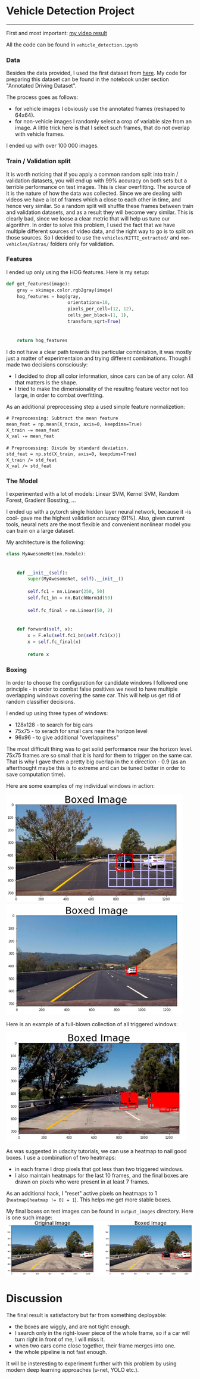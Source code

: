 # Vehicle Detection Project

[//]: # (Image References)

[image1]: ./examples/128x128.png
[image2]: ./examples/75x75.png
[image3]: ./examples/overlap_hell.png
[image4]: ./examples/result.png

---

First and most important: [my video result](https://www.youtube.com/watch?v=WbT41thK7dg)

All the code can be found in `vehicle_detection.ipynb`

### Data

Besides the data provided, I used the first dataset from [here](https://github.com/udacity/self-driving-car/tree/master/annotations). My code for preparing this dataset can be found in the notebook under section "Annotated Driving Dataset".

The process goes as follows:
 - for vehicle images I obviously use the annotated frames (reshaped to 64x64).
 - for non-vehicle images I randomly select a crop of variable size from an image. A little trick here is that I select such frames, that do not overlap with vehicle frames.

I ended up with over 100 000 images.

### Train / Validation split

It is worth noticing that if you apply a common random split into train / validation datasets, you will end up with 99% accuracy on both sets but a terrible performance on test images. This is clear overfitting. The source of it is the nature of how the data was collected. Since we are dealing with videos we have a lot of frames which a close to each other in time, and hence very similar. So a random split will shuffle these frames between train and validation datasets, and as a result they will become very similar. This is clearly bad, since we loose a clear metric that will help us tune our algorithm. In order to solve this problem, I used the fact that we have multiple different sources of video data, and the right way to go is to split on those sources. So I decided to use the `vehicles/KITTI_extracted/` and `non-vehicles/Extras/` folders only for validation.

### Features

I ended up only using the HOG features. Here is my setup:
```python
def get_features(image):
    gray = skimage.color.rgb2gray(image)
    hog_features = hog(gray, 
                       orientations=10,
                       pixels_per_cell=(12, 12),
                       cells_per_block=(1, 1),
                       transform_sqrt=True)

        
    return hog_features
```

I do not have a clear path towards this particular combination, it was mostly just a matter of experimentaion and trying different combinations. Though I made two decisions consciously:
 * I decided to drop all color information, since cars can be of any color. All that matters is the shape.
 * I tried to make the dimensionality of the resultng feature vector not too large, in order to combat overfitting.

As an additional preprocessing step a used simple feature normalizetion:
```
# Preprocessing: Subtract the mean feature
mean_feat = np.mean(X_train, axis=0, keepdims=True)
X_train -= mean_feat
X_val -= mean_feat

# Preprocessing: Divide by standard deviation.
std_feat = np.std(X_train, axis=0, keepdims=True)
X_train /= std_feat
X_val /= std_feat
```

### The Model

I experimented with a lot of models: Linear SVM, Kernel SVM, Random Forest, Gradient Bossting, ...

I ended up with a pytorch single hidden layer neural network, because it -is cool- gave me the highest validation accuracy (91%). Also, given current tools, neural nets are the most flexible and convenient nonlinear model you can train on a large dataset.

My architecture is the following: 
```python
class MyAwesomeNet(nn.Module):


    def __init__(self):
        super(MyAwesomeNet, self).__init__()

        self.fc1 = nn.Linear(250, 50)
        self.fc1_bn = nn.BatchNorm1d(50)
                
        self.fc_final = nn.Linear(50, 2)


    def forward(self, x):
        x = F.elu(self.fc1_bn(self.fc1(x)))
        x = self.fc_final(x)

        return x
```

### Boxing

In order to choose the configuration for candidate windows I followed one principle - in order to combat false positives we need to have multiple overlapping windows covering the same car. This will help us get rid of random classifier decisions.

I ended up using three types of windows:
 * 128x128 - to search for big cars
 * 75x75 - to serach for small cars near the horizon level
 * 96x96 - to give additional "overlappiness"

The most difficult thing was to get solid performance near the horizon level. 75x75 frames are so small that it is hard for them to trigger on the same car. That is why I gave them a pretty big overlap in the x direction - 0.9 (as an afterthought maybe this is to extreme and can be tuned better in order to save computation time).

Here are some examples of my individual windows in action:

![alt text][image1]
![alt text][image2]

Here is an example of a full-blown collection of all triggered windows:

![alt text][image3]

As was suggested in udacity tutorials, we can use a heatmap to nail good boxes. I use a combination of two heatmaps:
 * in each frame I drop pixels that got less than two triggered windows.
 * I also maintain heatmaps for the last 10 frames, and the final boxes are drawn on pixels who were present in at least 7 frames.

As an additional hack, I "reset" active pixels on heatmaps to 1 (`heatmap[heatmap != 0] = 1`). This helps me get more stable boxes.

My final boxes on test images can be found in `output_images` directory. Here is one such image:
![alt text][image4]

# Discussion

The final result is satisfactory but far from something deployable:
 * the boxes are wiggly, and are not tight enough.
 * I search only in the right-lower piece of the whole frame, so if a car will turn right in front of me, I will miss it.
 * when two cars come close together, their frame merges into one.
 * the whole pipeline is not fast enough.

It will be insteresting to experiment further with this problem by using modern deep learning approaches (u-net, YOLO etc.).
